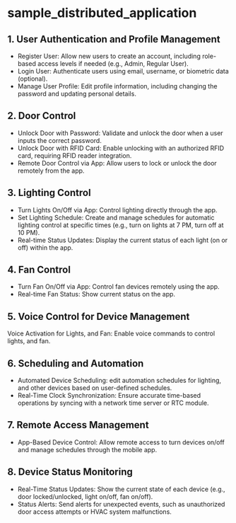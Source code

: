# sample_distributed_application

## 1. User Authentication and Profile Management
* Register User: Allow new users to create an account, including role-based access levels if needed (e.g., Admin, Regular User).
* Login User: Authenticate users using email, username, or biometric data (optional).
* Manage User Profile: Edit profile information, including changing the password and updating personal details.
## 2. Door Control
* Unlock Door with Password: Validate and unlock the door when a user inputs the correct password.
* Unlock Door with RFID Card: Enable unlocking with an authorized RFID card, requiring RFID reader integration.
* Remote Door Control via App: Allow users to lock or unlock the door remotely from the app.
## 3. Lighting Control
* Turn Lights On/Off via App: Control lighting directly through the app.
* Set Lighting Schedule: Create and manage schedules for automatic lighting control at specific times (e.g., turn on lights at 7 PM, turn off at 10 PM).
* Real-time Status Updates: Display the current status of each light (on or off) within the app.
## 4. Fan Control
* Turn Fan On/Off via App: Control fan devices remotely using the app.
* Real-time Fan Status: Show current status on the app.
## 5. Voice Control for Device Management
Voice Activation for Lights, and Fan: Enable voice commands to control lights, and fan.
## 6. Scheduling and Automation
* Automated Device Scheduling: edit automation schedules for lighting, and other devices based on user-defined schedules.
* Real-Time Clock Synchronization: Ensure accurate time-based operations by syncing with a network time server or RTC module.
## 7. Remote Access Management
* App-Based Device Control: Allow remote access to turn devices on/off and manage schedules through the mobile app.
## 8. Device Status Monitoring
* Real-Time Status Updates: Show the current state of each device (e.g., door locked/unlocked, light on/off, fan on/off).
* Status Alerts: Send alerts for unexpected events, such as unauthorized door access attempts or HVAC system malfunctions.
